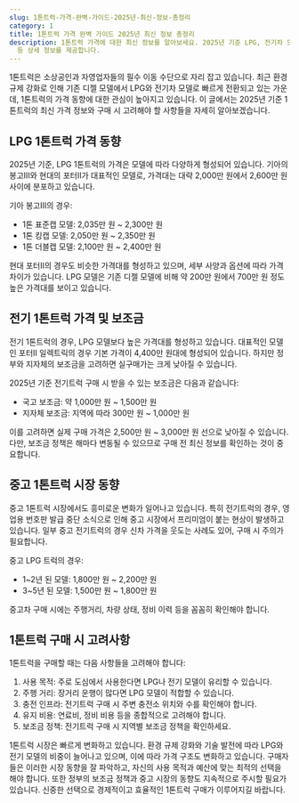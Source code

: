 ```yaml
---
slug: 1톤트럭-가격-완벽-가이드-2025년-최신-정보-총정리
category: 1
title: 1톤트럭 가격 완벽 가이드 2025년 최신 정보 총정리
description: 1톤트럭 가격에 대한 최신 정보를 알아보세요. 2025년 기준 LPG, 전기차 모델별 가격과 구매 시 고려사항, 보조금 정책
  등 상세 정보를 제공합니다.
---
```

1톤트럭은 소상공인과 자영업자들의 필수 이동 수단으로 자리 잡고 있습니다. 최근 환경 규제 강화로 인해 기존 디젤 모델에서 LPG와 전기차 모델로 빠르게 전환되고 있는 가운데, 1톤트럭의 가격 동향에 대한 관심이 높아지고 있습니다. 이 글에서는 2025년 기준 1톤트럭의 최신 가격 정보와 구매 시 고려해야 할 사항들을 자세히 알아보겠습니다.

## LPG 1톤트럭 가격 동향

2025년 기준, LPG 1톤트럭의 가격은 모델에 따라 다양하게 형성되어 있습니다. 기아의 봉고III와 현대의 포터II가 대표적인 모델로, 가격대는 대략 2,000만 원에서 2,600만 원 사이에 분포하고 있습니다.

기아 봉고III의 경우:

- 1톤 표준캡 모델: 2,035만 원 ~ 2,300만 원
- 1톤 킹캡 모델: 2,050만 원 ~ 2,350만 원
- 1톤 더블캡 모델: 2,100만 원 ~ 2,400만 원

현대 포터II의 경우도 비슷한 가격대를 형성하고 있으며, 세부 사양과 옵션에 따라 가격 차이가 있습니다. LPG 모델은 기존 디젤 모델에 비해 약 200만 원에서 700만 원 정도 높은 가격대를 보이고 있습니다.

## 전기 1톤트럭 가격 및 보조금

전기 1톤트럭의 경우, LPG 모델보다 높은 가격대를 형성하고 있습니다. 대표적인 모델인 포터II 일렉트릭의 경우 기본 가격이 4,400만 원대에 형성되어 있습니다. 하지만 정부와 지자체의 보조금을 고려하면 실구매가는 크게 낮아질 수 있습니다.

2025년 기준 전기트럭 구매 시 받을 수 있는 보조금은 다음과 같습니다:

- 국고 보조금: 약 1,000만 원 ~ 1,500만 원
- 지자체 보조금: 지역에 따라 300만 원 ~ 1,000만 원

이를 고려하면 실제 구매 가격은 2,500만 원 ~ 3,000만 원 선으로 낮아질 수 있습니다. 다만, 보조금 정책은 해마다 변동될 수 있으므로 구매 전 최신 정보를 확인하는 것이 중요합니다.

## 중고 1톤트럭 시장 동향

중고 1톤트럭 시장에서도 흥미로운 변화가 일어나고 있습니다. 특히 전기트럭의 경우, 영업용 번호판 발급 중단 소식으로 인해 중고 시장에서 프리미엄이 붙는 현상이 발생하고 있습니다. 일부 중고 전기트럭의 경우 신차 가격을 웃도는 사례도 있어, 구매 시 주의가 필요합니다.

중고 LPG 트럭의 경우:

- 1~2년 된 모델: 1,800만 원 ~ 2,200만 원
- 3~5년 된 모델: 1,500만 원 ~ 1,800만 원

중고차 구매 시에는 주행거리, 차량 상태, 정비 이력 등을 꼼꼼히 확인해야 합니다.

## 1톤트럭 구매 시 고려사항

1톤트럭을 구매할 때는 다음 사항들을 고려해야 합니다:

1. 사용 목적: 주로 도심에서 사용한다면 LPG나 전기 모델이 유리할 수 있습니다.
2. 주행 거리: 장거리 운행이 많다면 LPG 모델이 적합할 수 있습니다.
3. 충전 인프라: 전기트럭 구매 시 주변 충전소 위치와 수를 확인해야 합니다.
4. 유지 비용: 연료비, 정비 비용 등을 종합적으로 고려해야 합니다.
5. 보조금 정책: 전기트럭 구매 시 지역별 보조금 정책을 확인하세요.

1톤트럭 시장은 빠르게 변화하고 있습니다. 환경 규제 강화와 기술 발전에 따라 LPG와 전기 모델의 비중이 늘어나고 있으며, 이에 따라 가격 구조도 변화하고 있습니다. 구매자들은 이러한 시장 동향을 잘 파악하고, 자신의 사용 목적과 예산에 맞는 최적의 선택을 해야 합니다. 또한 정부의 보조금 정책과 중고 시장의 동향도 지속적으로 주시할 필요가 있습니다. 신중한 선택으로 경제적이고 효율적인 1톤트럭 구매가 이루어지길 바랍니다.